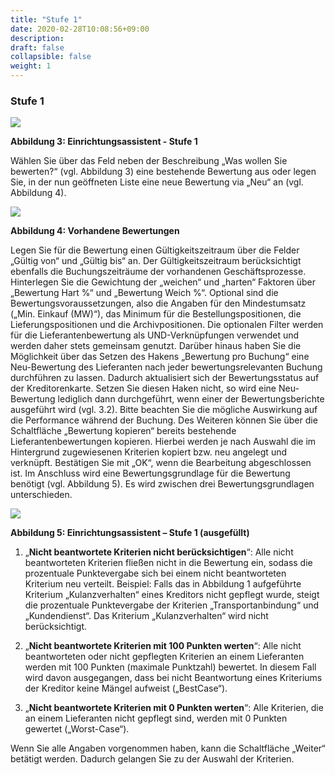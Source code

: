 ```yaml
---
title: "Stufe 1"
date: 2020-02-28T10:08:56+09:00
description: 
draft: false
collapsible: false
weight: 1
---
```

### Stufe 1

![](images/connectornav/easysupra/Abb3.png)

**Abbildung 3: Einrichtungsassistent - Stufe 1**

Wählen Sie über das Feld neben der Beschreibung „Was wollen Sie bewerten?“ (vgl. Abbildung 3) eine bestehende Bewertung aus oder legen Sie, in der nun geöffneten Liste eine 
neue Bewertung via „Neu“ an (vgl. Abbildung 4).

![](images/connectornav/easysupra/Abb4.png)

**Abbildung 4: Vorhandene Bewertungen**

Legen Sie für die Bewertung einen Gültigkeitszeitraum über die Felder „Gültig von“ und „Gültig bis“ an. Der Gültigkeitszeitraum berücksichtigt ebenfalls die Buchungszeiträume der vorhandenen Geschäftsprozesse. Hinterlegen Sie die Gewichtung der „weichen“ und „harten“
Faktoren über „Bewertung Hart %“ und „Bewertung Weich %“. Optional sind die Bewertungsvoraussetzungen, also die Angaben für den Mindestumsatz („Min. Einkauf (MW)“), das Minimum für die Bestellungspositionen, die Lieferungspositionen und die Archivpositionen. Die optionalen Filter werden für die Lieferantenbewertung als UND-Verknüpfungen verwendet 
und werden daher stets gemeinsam genutzt.
Darüber hinaus haben Sie die Möglichkeit über das Setzen des Hakens „Bewertung pro Buchung“ eine Neu-Bewertung des Lieferanten nach jeder bewertungsrelevanten Buchung 
durchführen zu lassen. Dadurch aktualisiert sich der Bewertungsstatus auf der Kreditorenkarte. Setzen Sie diesen Haken nicht, so wird eine Neu-Bewertung lediglich dann durchgeführt, wenn einer der Bewertungsberichte ausgeführt wird (vgl. 3.2). Bitte beachten Sie die 
mögliche Auswirkung auf die Performance während der Buchung.
Des Weiteren können Sie über die Schaltfläche „Bewertung kopieren“ bereits bestehende 
Lieferantenbewertungen kopieren. Hierbei werden je nach Auswahl die im Hintergrund zugewiesenen Kriterien kopiert bzw. neu angelegt und verknüpft.
Bestätigen Sie mit „OK“, wenn die Bearbeitung abgeschlossen ist. Im Anschluss wird eine 
Bewertungsgrundlage für die Bewertung benötigt (vgl. Abbildung 5). Es wird zwischen drei 
Bewertungsgrundlagen unterschieden.

![](images/connectornav/easysupra/Abb5.png)

**Abbildung 5: Einrichtungsassistent – Stufe 1 (ausgefüllt)**

1. „**Nicht beantwortete Kriterien nicht berücksichtigen**“: 
Alle nicht beantworteten Kriterien fließen nicht in die Bewertung ein, sodass die prozentuale Punktevergabe sich bei einem nicht beantworteten Kriterium neu verteilt. Beispiel: 
Falls das in Abbildung 1 aufgeführte Kriterium „Kulanzverhalten“ eines Kreditors nicht gepflegt wurde, steigt die prozentuale Punktevergabe der Kriterien „Transportanbindung“
und „Kundendienst“. Das Kriterium „Kulanzverhalten“ wird nicht berücksichtigt.

2. „**Nicht beantwortete Kriterien mit 100 Punkten werten**“: 
Alle nicht beantworteten oder nicht gepflegten Kriterien an einem Lieferanten werden mit 
100 Punkten (maximale Punktzahl) bewertet. In diesem Fall wird davon ausgegangen, dass bei nicht Beantwortung eines Kriteriums der Kreditor keine Mängel aufweist („BestCase“). 

3. „**Nicht beantwortete Kriterien mit 0 Punkten werten**“: 
Alle Kriterien, die an einem Lieferanten nicht gepflegt sind, werden mit 0 Punkten gewertet
(„Worst-Case“).

Wenn Sie alle Angaben vorgenommen haben, kann die Schaltfläche „Weiter“ betätigt werden. 
Dadurch gelangen Sie zu der Auswahl der Kriterien.